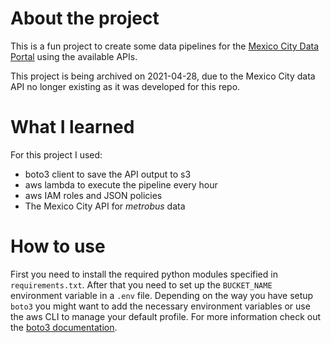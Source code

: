 # About the project

This is a fun project to create some data pipelines for the [Mexico City Data Portal](https://datos.cdmx.gob.mx/pages/home/) using the available APIs.

This project is being archived on 2021-04-28, due to the Mexico City data API no longer existing as it was developed for this repo.

# What I learned

For this project I used:
- boto3 client to save the API output to s3
- aws lambda to execute the pipeline every hour
- aws IAM roles and JSON policies
- The Mexico City API for _metrobus_ data

# How to use

First you need to install the required python modules specified in `requirements.txt`. After that you need to set up the `BUCKET_NAME` environment variable in a `.env` file.
Depending on the way you have setup `boto3` you might want to add the necessary environment variables or use the aws CLI to manage your default profile. For more information check out the [boto3 documentation](https://boto3.amazonaws.com/v1/documentation/api/latest/index.html).
